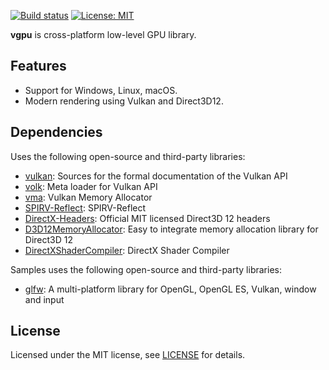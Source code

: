 [![Build status](https://github.com/amerkoleci/vgpu/workflows/Build/badge.svg)](https://github.com/amerkoleci/vgpu/actions)
[![License: MIT](https://img.shields.io/badge/License-MIT-green.svg)](https://github.com/amerkoleci/vgpu/blob/master/LICENSE)

**vgpu** is cross-platform low-level GPU library.

## Features

* Support for Windows, Linux, macOS.
* Modern rendering using Vulkan and Direct3D12.

## Dependencies

Uses the following open-source and third-party libraries:
- [vulkan](https://github.com/KhronosGroup/Vulkan-Docs): Sources for the formal documentation of the Vulkan API
- [volk](https://github.com/zeux/volk): Meta loader for Vulkan API
- [vma](https://github.com/GPUOpen-LibrariesAndSDKs/VulkanMemoryAllocator): Vulkan Memory Allocator
- [SPIRV-Reflect](https://github.com/KhronosGroup/SPIRV-Reflect): SPIRV-Reflect
- [DirectX-Headers](https://github.com/microsoft/DirectX-Headers): Official MIT licensed Direct3D 12 headers
- [D3D12MemoryAllocator](https://github.com/GPUOpen-LibrariesAndSDKs/D3D12MemoryAllocator): Easy to integrate memory allocation library for Direct3D 12
- [DirectXShaderCompiler](https://github.com/microsoft/DirectXShaderCompiler): DirectX Shader Compiler

Samples uses the following open-source and third-party libraries:

- [glfw](https://github.com/glfw/glfw): A multi-platform library for OpenGL, OpenGL ES, Vulkan, window and input

## License

Licensed under the MIT license, see [LICENSE](https://github.com/amerkoleci/vgpu/blob/main/LICENSE) for details.
